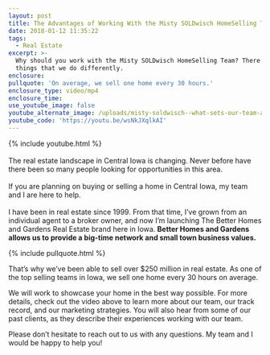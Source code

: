 ```yaml
---
layout: post
title: The Advantages of Working With the Misty SOLDwisch HomeSelling Team
date: 2018-01-12 11:35:22
tags:
  - Real Estate
excerpt: >-
  Why should you work with the Misty SOLDwisch HomeSelling Team? There are a few
  things that we do differently.
enclosure:
pullquote: 'On average, we sell one home every 30 hours.'
enclosure_type: video/mp4
enclosure_time:
use_youtube_image: false
youtube_alternate_image: /uploads/misty-soldwisch--what-sets-our-team-apart--option-2-youtube.jpg
youtube_code: 'https://youtu.be/wsNkJXqlkAI'
---
```



{% include youtube.html %}<br><br>The real estate landscape in Central Iowa is changing. Never before have there been so many people looking for opportunities in this area.&nbsp;<br><br>If you are planning on buying or selling a home in Central Iowa, my team and I are here to help.&nbsp;<br><br>I have been in real estate since 1999. From that time, I’ve grown from an individual agent to a broker owner, and now I’m launching The Better Homes and Gardens Real Estate brand here in Iowa. **Better Homes and Gardens allows us to provide a big-time network and small town business values.&nbsp;**

{% include pullquote.html %}

That’s why we’ve been able to sell over $250 million in real estate. As one of the top selling teams in Iowa, we sell one home every 30 hours on average.

We will work to showcase your home in the best way possible. For more details, check out the video above to learn more about our team, our track record, and our marketing strategies. You will also hear from some of our past clients, as they describe their experiences working with our team.

Please don’t hesitate to reach out to us with any questions. My team and I would be happy to help you!